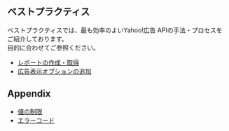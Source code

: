 ## ベストプラクティス
ベストプラクティスでは、最も効率のよいYahoo!広告 APIの手法・プロセスをご紹介しております。<br>目的に合わせてご参照ください。
* [レポートの作成・取得](./search_ads_report.md)
* [広告表示オプションの追加](/./addisplayoption.md)

## Appendix
* [値の制限](./constraints.md)
* [エラーコード](./errorcodes.md)
